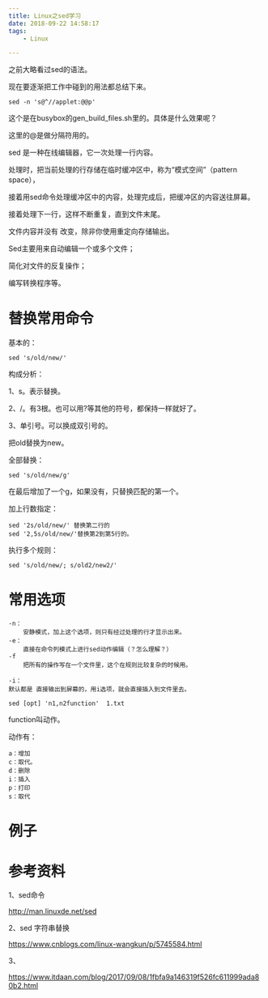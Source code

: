```yaml
---
title: Linux之sed学习
date: 2018-09-22 14:58:17
tags:
	- Linux

---
```




之前大略看过sed的语法。

现在要逐渐把工作中碰到的用法都总结下来。

```
sed -n 's@^//applet:@@p'
```

这个是在busybox的gen_build_files.sh里的。具体是什么效果呢？

这里的@是做分隔符用的。



sed 是一种在线编辑器，它一次处理一行内容。

处理时，把当前处理的行存储在临时缓冲区中，称为“模式空间”（pattern space），

接着用sed命令处理缓冲区中的内容，处理完成后，把缓冲区的内容送往屏幕。

接着处理下一行，这样不断重复，直到文件末尾。



文件内容并没有 改变，除非你使用重定向存储输出。



Sed主要用来自动编辑一个或多个文件；

简化对文件的反复操作；

编写转换程序等。



# 替换常用命令

基本的：

```
sed 's/old/new/'
```

构成分析：

1、s。表示替换。

2、/。有3根。也可以用?等其他的符号，都保持一样就好了。

3、单引号。可以换成双引号的。

把old替换为new。

全部替换：

```
sed 's/old/new/g'
```

在最后增加了一个g，如果没有，只替换匹配的第一个。

加上行数指定：

```
sed '2s/old/new/' 替换第二行的
sed '2,5s/old/new/'替换第2到第5行的。
```

执行多个规则：

```
sed 's/old/new/; s/old2/new2/'
```



# 常用选项

```
-n：
	安静模式，加上这个选项，则只有经过处理的行才显示出来。
-e：
	直接在命令列模式上进行sed动作编辑（？怎么理解？）
-f
	把所有的操作写在一个文件里，这个在规则比较复杂的时候用。
	
-i：
默认都是 直接输出到屏幕的，用i选项，就会直接插入到文件里去。
```

```
sed [opt] 'n1,n2function'  1.txt
```

function叫动作。

动作有：

```
a：增加
c：取代。
d：删除
i：插入
p：打印
s：取代
```



# 例子







# 参考资料

1、sed命令

http://man.linuxde.net/sed

2、sed 字符串替换

https://www.cnblogs.com/linux-wangkun/p/5745584.html

3、

https://www.itdaan.com/blog/2017/09/08/1fbfa9a146319f526fc611999ada80b2.html
